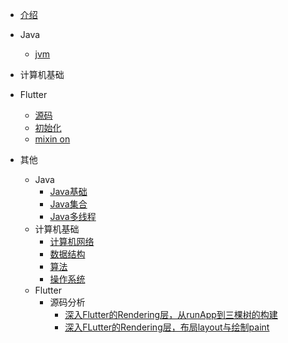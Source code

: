 
* [介绍](./docs/介绍.md)
  
* Java
  * [jvm](./docs/java/JVM/一篇笔记整理JVM工作原理.md)

* 计算机基础

* Flutter
  * [源码](./docs/flutter/源码/framework.md)
  * [初始化](./docs/flutter/flutter初始化.md)
  * [mixin on](./docs/flutter/mixin%20on.md)


* 其他
  * Java
    * [Java基础](./docs/其他资源/qb-1面试题总结-Java基础.md)
    * [Java集合](./docs/其他资源/b-2Java集合.md)
    * [Java多线程](./docs/其他资源/b-3Java多线程.md)
  * 计算机基础
    * [计算机网络](./docs/其他资源/c-1计算机网络.md)
    * [数据结构](./docs/其他资源/c-2数据结构.md)
    * [算法](./docs/其他资源/c-3算法.md)
    * [操作系统](./docs/其他资源/c-4操作系统.md)
  * Flutter
    * 源码分析
      * [深入Flutter的Rendering层，从runApp到三棵树的构建](./docs/其他资源/flutter/1.深入Flutter的Rendering层，从runApp到三棵树的构建.md)  
      * [深入FLutter的Rendering层，布局layout与绘制paint](./docs/其他资源/flutter/2.深入FLutter的Rendering层，布局layout与绘制paint.md)
  

